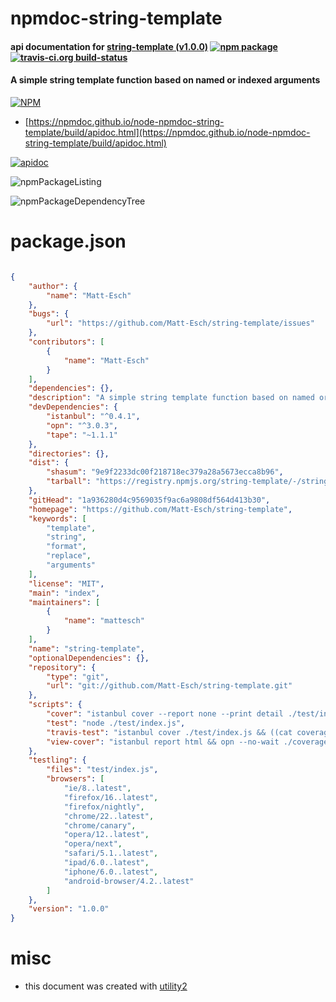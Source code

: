 # npmdoc-string-template

#### api documentation for  [string-template (v1.0.0)](https://github.com/Matt-Esch/string-template)  [![npm package](https://img.shields.io/npm/v/npmdoc-string-template.svg?style=flat-square)](https://www.npmjs.org/package/npmdoc-string-template) [![travis-ci.org build-status](https://api.travis-ci.org/npmdoc/node-npmdoc-string-template.svg)](https://travis-ci.org/npmdoc/node-npmdoc-string-template)

#### A simple string template function based on named or indexed arguments

[![NPM](https://nodei.co/npm/string-template.png?downloads=true&downloadRank=true&stars=true)](https://www.npmjs.com/package/string-template)

- [https://npmdoc.github.io/node-npmdoc-string-template/build/apidoc.html](https://npmdoc.github.io/node-npmdoc-string-template/build/apidoc.html)

[![apidoc](https://npmdoc.github.io/node-npmdoc-string-template/build/screenCapture.buildCi.browser.%252Ftmp%252Fbuild%252Fapidoc.html.png)](https://npmdoc.github.io/node-npmdoc-string-template/build/apidoc.html)

![npmPackageListing](https://npmdoc.github.io/node-npmdoc-string-template/build/screenCapture.npmPackageListing.svg)

![npmPackageDependencyTree](https://npmdoc.github.io/node-npmdoc-string-template/build/screenCapture.npmPackageDependencyTree.svg)



# package.json

```json

{
    "author": {
        "name": "Matt-Esch"
    },
    "bugs": {
        "url": "https://github.com/Matt-Esch/string-template/issues"
    },
    "contributors": [
        {
            "name": "Matt-Esch"
        }
    ],
    "dependencies": {},
    "description": "A simple string template function based on named or indexed arguments",
    "devDependencies": {
        "istanbul": "^0.4.1",
        "opn": "^3.0.3",
        "tape": "~1.1.1"
    },
    "directories": {},
    "dist": {
        "shasum": "9e9f2233dc00f218718ec379a28a5673ecca8b96",
        "tarball": "https://registry.npmjs.org/string-template/-/string-template-1.0.0.tgz"
    },
    "gitHead": "1a936280d4c9569035f9ac6a9808df564d413b30",
    "homepage": "https://github.com/Matt-Esch/string-template",
    "keywords": [
        "template",
        "string",
        "format",
        "replace",
        "arguments"
    ],
    "license": "MIT",
    "main": "index",
    "maintainers": [
        {
            "name": "mattesch"
        }
    ],
    "name": "string-template",
    "optionalDependencies": {},
    "repository": {
        "type": "git",
        "url": "git://github.com/Matt-Esch/string-template.git"
    },
    "scripts": {
        "cover": "istanbul cover --report none --print detail ./test/index.js",
        "test": "node ./test/index.js",
        "travis-test": "istanbul cover ./test/index.js && ((cat coverage/lcov.info | coveralls) || exit 0)",
        "view-cover": "istanbul report html && opn --no-wait ./coverage/index.html"
    },
    "testling": {
        "files": "test/index.js",
        "browsers": [
            "ie/8..latest",
            "firefox/16..latest",
            "firefox/nightly",
            "chrome/22..latest",
            "chrome/canary",
            "opera/12..latest",
            "opera/next",
            "safari/5.1..latest",
            "ipad/6.0..latest",
            "iphone/6.0..latest",
            "android-browser/4.2..latest"
        ]
    },
    "version": "1.0.0"
}
```



# misc
- this document was created with [utility2](https://github.com/kaizhu256/node-utility2)

